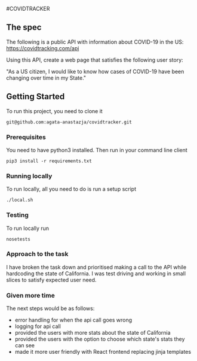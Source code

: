 #COVIDTRACKER

## The spec

The following is a public API with information about COVID-19 in the US:
https://covidtracking.com/api

Using this API, create a web page that satisfies the following user story:

"As a US citizen, I would like to know how cases of COVID-19 have been changing
 over time in my State."

## Getting Started

To run this project, you need to clone it 

```
git@github.com:agata-anastazja/covidtracker.git
```
### Prerequisites

You need to have python3 installed.
Then run in your command line client 
```
pip3 install -r requirements.txt
```

### Running locally

To run locally, all you need to do is run a setup script
```$xslt
./local.sh
```

### Testing

To run locally run
```$xslt
nosetests
```

### Approach to the task
I have broken the task down and prioritised making a call to the API while hardcoding the state of California. I was 
test driving and working in small slices to satisfy expected user need.

### Given more time
The next steps would be as follows:
* error handling for when the api call goes wrong
* logging for api call
* provided the users with more stats about the state of California
* provided the users with the option to choose which state's stats they can see
* made it more user friendly with React frontend replacing jinja templates

